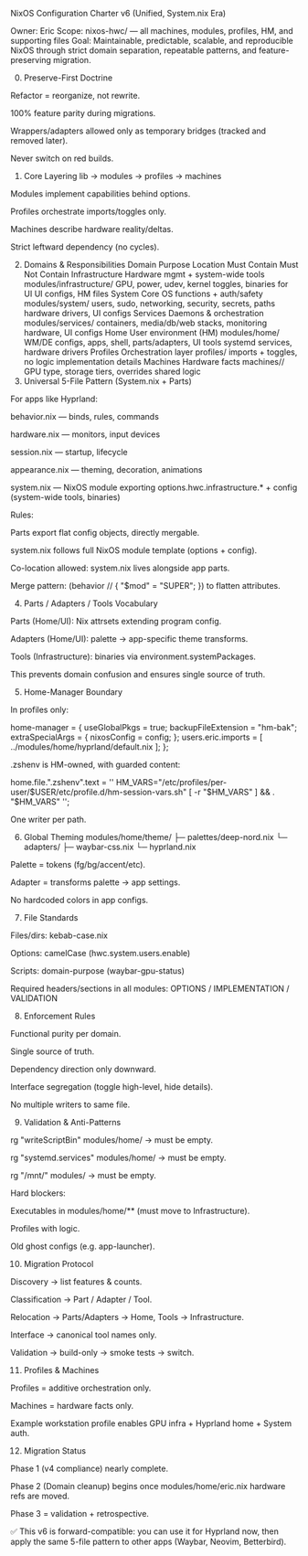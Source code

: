 NixOS Configuration Charter v6 (Unified, System.nix Era)

Owner: Eric
Scope: nixos-hwc/ — all machines, modules, profiles, HM, and supporting files
Goal: Maintainable, predictable, scalable, and reproducible NixOS through strict domain separation, repeatable patterns, and feature-preserving migration.

0) Preserve-First Doctrine

Refactor = reorganize, not rewrite.

100% feature parity during migrations.

Wrappers/adapters allowed only as temporary bridges (tracked and removed later).

Never switch on red builds.

1) Core Layering
lib → modules → profiles → machines


Modules implement capabilities behind options.

Profiles orchestrate imports/toggles only.

Machines describe hardware reality/deltas.

Strict leftward dependency (no cycles).

2) Domains & Responsibilities
Domain	Purpose	Location	Must Contain	Must Not Contain
Infrastructure	Hardware mgmt + system-wide tools	modules/infrastructure/	GPU, power, udev, kernel toggles, binaries for UI	UI configs, HM files
System	Core OS functions + auth/safety	modules/system/	users, sudo, networking, security, secrets, paths	hardware drivers, UI configs
Services	Daemons & orchestration	modules/services/	containers, media/db/web stacks, monitoring	hardware, UI configs
Home	User environment (HM)	modules/home/	WM/DE configs, apps, shell, parts/adapters, UI tools	systemd services, hardware drivers
Profiles	Orchestration layer	profiles/	imports + toggles, no logic	implementation details
Machines	Hardware facts	machines/<host>/	GPU type, storage tiers, overrides	shared logic
3) Universal 5-File Pattern (System.nix + Parts)

For apps like Hyprland:

behavior.nix — binds, rules, commands

hardware.nix — monitors, input devices

session.nix — startup, lifecycle

appearance.nix — theming, decoration, animations

system.nix — NixOS module exporting options.hwc.infrastructure.* + config (system-wide tools, binaries)

Rules:

Parts export flat config objects, directly mergable.

system.nix follows full NixOS module template (options + config).

Co-location allowed: system.nix lives alongside app parts.

Merge pattern: (behavior // { "$mod" = "SUPER"; }) to flatten attributes.

4) Parts / Adapters / Tools Vocabulary

Parts (Home/UI): Nix attrsets extending program config.

Adapters (Home/UI): palette → app-specific theme transforms.

Tools (Infrastructure): binaries via environment.systemPackages.

This prevents domain confusion and ensures single source of truth.

5) Home-Manager Boundary

In profiles only:

home-manager = {
  useGlobalPkgs = true;
  backupFileExtension = "hm-bak";
  extraSpecialArgs = { nixosConfig = config; };
  users.eric.imports = [ ../modules/home/hyprland/default.nix ];
};


.zshenv is HM-owned, with guarded content:

home.file.".zshenv".text = ''
  HM_VARS="/etc/profiles/per-user/$USER/etc/profile.d/hm-session-vars.sh"
  [ -r "$HM_VARS" ] && . "$HM_VARS"
'';


One writer per path.

6) Global Theming
modules/home/theme/
├─ palettes/deep-nord.nix
└─ adapters/
   ├─ waybar-css.nix
   └─ hyprland.nix


Palette = tokens (fg/bg/accent/etc).

Adapter = transforms palette → app settings.

No hardcoded colors in app configs.

7) File Standards

Files/dirs: kebab-case.nix

Options: camelCase (hwc.system.users.enable)

Scripts: domain-purpose (waybar-gpu-status)

Required headers/sections in all modules: OPTIONS / IMPLEMENTATION / VALIDATION

8) Enforcement Rules

Functional purity per domain.

Single source of truth.

Dependency direction only downward.

Interface segregation (toggle high-level, hide details).

No multiple writers to same file.

9) Validation & Anti-Patterns

rg "writeScriptBin" modules/home/ → must be empty.

rg "systemd\.services" modules/home/ → must be empty.

rg "/mnt/" modules/ → must be empty.

Hard blockers:

Executables in modules/home/** (must move to Infrastructure).

Profiles with logic.

Old ghost configs (e.g. app-launcher).

10) Migration Protocol

Discovery → list features & counts.

Classification → Part / Adapter / Tool.

Relocation → Parts/Adapters → Home, Tools → Infrastructure.

Interface → canonical tool names only.

Validation → build-only → smoke tests → switch.

11) Profiles & Machines

Profiles = additive orchestration only.

Machines = hardware facts only.

Example workstation profile enables GPU infra + Hyprland home + System auth.

12) Migration Status

Phase 1 (v4 compliance) nearly complete.

Phase 2 (Domain cleanup) begins once modules/home/eric.nix hardware refs are moved.

Phase 3 = validation + retrospective.

✅ This v6 is forward-compatible: you can use it for Hyprland now, then apply the same 5-file pattern to other apps (Waybar, Neovim, Betterbird).
